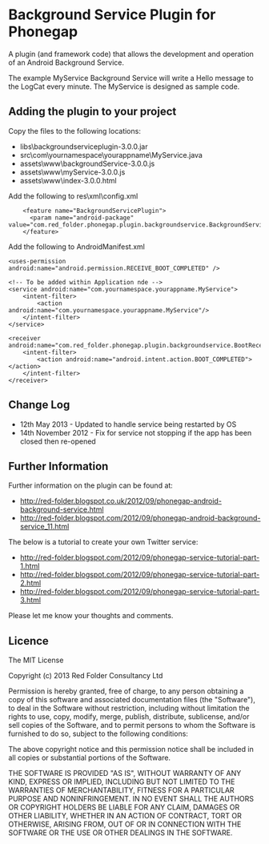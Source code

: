 # Background Service Plugin for Phonegap #

A plugin (and framework code) that allows the development and operation of an Android Background Service.

The example MyService Background Service will write a Hello message to the LogCat every minute.  The MyService is designed as sample code.

## Adding the plugin to your project ##

Copy the files to the following locations:

* libs\backgroundserviceplugin-3.0.0.jar
* src\com\yournamespace\yourappname\MyService.java
* assets\www\backgroundService-3.0.0.js
* assets\www\myService-3.0.0.js
* assets\www\index-3.0.0.html

Add the following to res\xml\config.xml

```
    <feature name="BackgroundServicePlugin">
      <param name="android-package" value="com.red_folder.phonegap.plugin.backgroundservice.BackgroundServicePlugin"/>
    </feature>
```

Add the following to AndroidManifest.xml

```
<uses-permission android:name="android.permission.RECEIVE_BOOT_COMPLETED" />

<!-- To be added within Application nde -->
<service android:name="com.yournamespace.yourappname.MyService">
	<intent-filter>         
		<action android:name="com.yournamespace.yourappname.MyService"/> 
	</intent-filter>     
</service>

<receiver android:name="com.red_folder.phonegap.plugin.backgroundservice.BootReceiver">
	<intent-filter>     
		<action android:name="android.intent.action.BOOT_COMPLETED"></action>   
	</intent-filter> 
</receiver>
```
## Change Log ##

* 12th May 2013 - Updated to handle service being restarted by OS
* 14th November 2012 - Fix for service not stopping if the app has been closed then re-opened

## Further Information ##

Further information on the plugin can be found at:

* http://red-folder.blogspot.co.uk/2012/09/phonegap-android-background-service.html
* http://red-folder.blogspot.com/2012/09/phonegap-android-background-service_11.html

The below is a tutorial to create your own Twitter service:

* http://red-folder.blogspot.com/2012/09/phonegap-service-tutorial-part-1.html
* http://red-folder.blogspot.com/2012/09/phonegap-service-tutorial-part-2.html
* http://red-folder.blogspot.com/2012/09/phonegap-service-tutorial-part-3.html

Please let me know your thoughts and comments.

## Licence ##

The MIT License

Copyright (c) 2013 Red Folder Consultancy Ltd

Permission is hereby granted, free of charge, to any person obtaining a copy of this software and associated documentation files (the "Software"), to deal in the Software without restriction, including without limitation the rights to use, copy, modify, merge, publish, distribute, sublicense, and/or sell copies of the Software, and to permit persons to whom the Software is furnished to do so, subject to the following conditions:

The above copyright notice and this permission notice shall be included in all copies or substantial portions of the Software.

THE SOFTWARE IS PROVIDED "AS IS", WITHOUT WARRANTY OF ANY KIND, EXPRESS OR IMPLIED, INCLUDING BUT NOT LIMITED TO THE WARRANTIES OF MERCHANTABILITY, FITNESS FOR A PARTICULAR PURPOSE AND NONINFRINGEMENT. IN NO EVENT SHALL THE AUTHORS OR COPYRIGHT HOLDERS BE LIABLE FOR ANY CLAIM, DAMAGES OR OTHER LIABILITY, WHETHER IN AN ACTION OF CONTRACT, TORT OR OTHERWISE, ARISING FROM, OUT OF OR IN CONNECTION WITH THE SOFTWARE OR THE USE OR OTHER DEALINGS IN THE SOFTWARE.


